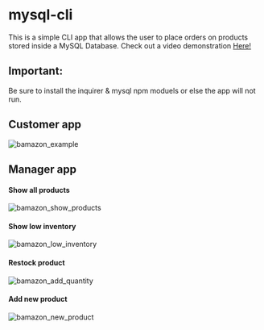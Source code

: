 # mysql-cli

This is a simple CLI app that allows the user to place orders on products stored inside a MySQL Database.
Check out a video demonstration [Here!](https://youtu.be/PD5FHyykYgA)

## Important:
Be sure to install the inquirer & mysql npm moduels or else the app will not run.

## Customer app
![bamazon_example](https://user-images.githubusercontent.com/24642276/42922600-60380314-8aef-11e8-8cb3-5d4dfa2b5e44.jpg)

## Manager app

#### Show all products
![bamazon_show_products](https://user-images.githubusercontent.com/24642276/43032406-163e5326-8c84-11e8-8365-1c32c126e515.jpg)

#### Show low inventory
![bamazon_low_inventory](https://user-images.githubusercontent.com/24642276/43032411-2399edb4-8c84-11e8-8b66-032c29a624a7.jpg)

#### Restock product
![bamazon_add_quantity](https://user-images.githubusercontent.com/24642276/43032420-44e51d04-8c84-11e8-9ac6-950afb90e634.jpg)

#### Add new product
![bamazon_new_product](https://user-images.githubusercontent.com/24642276/43032424-53678bb4-8c84-11e8-86c6-9b1a6666a795.jpg)